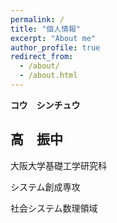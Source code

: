 ```yaml
---
permalink: /
title: "個人情報"
excerpt: "About me"
author_profile: true
redirect_from: 
  - /about/
  - /about.html
---
```


**コウ　シンチュウ**

**高　振中**
------

大阪大学基礎工学研究科

システム創成専攻

社会システム数理領域
